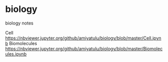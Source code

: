 # biology
biology notes

Cell
https://nbviewer.jupyter.org/github/amiyatulu/biology/blob/master/Cell.ipynb
Biomolecules
https://nbviewer.jupyter.org/github/amiyatulu/biology/blob/master/Biomolecules.ipynb
